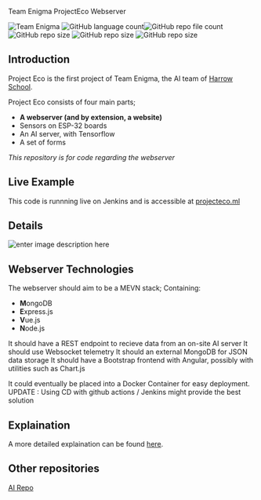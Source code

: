 Team Enigma ProjectEco Webserver

![Team Enigma](https://img.shields.io/badge/Team%20Enigma-Harrow%20School-blue)
![GitHub language count](https://img.shields.io/github/languages/count/DylanK46/TeamEngima-ProjectEco-Webserver)![GitHub repo file count](https://img.shields.io/github/directory-file-count/DylanK46/TeamEngima-ProjectEco-Webserver) ![GitHub repo size](https://img.shields.io/github/repo-size/DylanK46/TeamEngima-ProjectEco-Webserver) ![GitHub repo size](https://img.shields.io/github/issues/DylanK46/TeamEngima-ProjectEco-Webserver) ![GitHub repo size](https://img.shields.io/github/last-commit/DylanK46/TeamEngima-ProjectEco-Webserver)

## Introduction
Project Eco is the first project of Team Enigma, the AI team of [Harrow School](https://www.harrowschool.org.uk). 

Project Eco consists of four main parts;

 - **A webserver (and by extension, a website)**
 - Sensors on ESP-32 boards
 - An AI server, with Tensorflow
 - A set of forms
 

*This repository is for code regarding the webserver*

## Live Example
This code is runnning live on Jenkins and is accessible at [projecteco.ml](https://projecteco.ml/)

## Details
![enter image description here](https://raw.githubusercontent.com/DylanK46/TeamEngima-ProjectEco-Webserver/54e5729d56fce9383a1753efde4e51c23b027654/docs/diagram.svg)
## Webserver Technologies
The webserver should aim to be a MEVN stack; Containing:

 - **M**ongoDB
 - **E**xpress.js
 - **V**ue.js
 - **N**ode.js

It should have a REST endpoint to recieve data from an on-site AI server
It should use Websocket telemetry
It should an external MongoDB for JSON data storage
It should have a Bootstrap frontend with Angular, possibly with utilities such as Chart.js

It could eventually be placed into a Docker Container for easy deployment.
UPDATE : Using CD with github actions / Jenkins might provide the best solution

## Explaination
A more detailed explaination can be found [here](https://github.com/Harrow-Enigma/minutes/blob/main/20210327%20-%20Team%20Enigma%20Planning%20Meeting%20Summary.md#the-ecoproject).

## Other repositories
[AI Repo](https://github.com/Harrow-Enigma/ProjectECO-AI)

